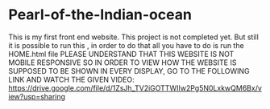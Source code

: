 # Pearl-of-the-Indian-ocean
This is my first front end website. This project is not completed yet. But still it is possible to run this , in order to do that all you have to do is run the HOME.html file
PLEASE UNDERSTAND THAT THIS WEBSITE IS NOT MOBILE RESPONSIVE SO IN ORDER TO VIEW HOW THE WEBSITE IS SUPPOSED TO BE SHOWN IN EVERY DISPLAY, GO TO THE FOLLOWING LINK AND WATCH THE GIVEN VIDEO:
https://drive.google.com/file/d/1ZsJh_TV2iGOTTWIIw2Pg5N0LxkwQM6Bx/view?usp=sharing

